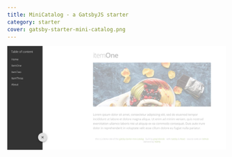 ```yaml
---
title: MiniCatalog - a GatsbyJS starter
category: starter
cover: gatsby-starter-mini-catalog.png
---
```


![iniCatalog - a GatsbyJS starter](gatsby-starter-mini-catalog.png)
